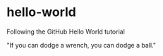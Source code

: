 hello-world
===========

Following the GitHub Hello World tutorial

"If you can dodge a wrench, you can dodge a ball."
